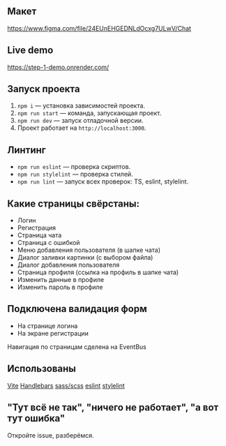 ## Макет

https://www.figma.com/file/24EUnEHGEDNLdOcxg7ULwV/Chat


## Live demo

https://step-1-demo.onrender.com/

## Запуск проекта

1. `npm i` — установка зависимостей проекта.
2. `npm run start` — команда, запускающая проект.
3. `npm run dev` — запуск отладочной версии.
4. Проект работает на `http://localhost:3000`.

## Линтинг

- `npm run eslint` — проверка скриптов.
- `npm run stylelint` — проверка стилей.
- `npm run lint` — запуск всех проверок: TS, eslint, stylelint.

## Какие страницы свёрстаны:

- Логин
- Регистрация
- Страница чата
- Страница с ошибкой
- Меню добавления пользователя (в шапке чата)
- Диалог заливки картинки (с выбором файла)
- Диалог добавления пользователя
- Страница профиля (cсылка на профиль в шапке чата)
- Изменить данные в профиле
- Изменить пароль в профиле

## Подключена валидация форм

- На странице логина
- На экране регистрации

Навигация по страницам сделена на EventBus

## Использованы

[Vite](https://vitejs.dev/)
[Handlebars](https://handlebarsjs.com/)
[sass/scss](https://sass-lang.com/)
[eslint](https://eslint.org/)
[stylelint](https://stylelint.io/)

## "Тут всё не так", "ничего не работает", "а вот тут ошибка"
Откройте issue, разберёмся.
